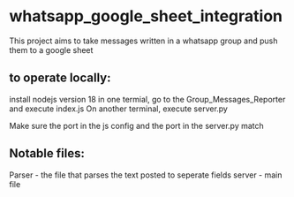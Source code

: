 # whatsapp_google_sheet_integration

This project aims to take messages written in a whatsapp group and push them to a google sheet

## to operate locally:
install nodejs version 18
in one termial, go to the Group_Messages_Reporter and execute index.js
On another terminal, execute server.py

Make sure the port in the js config and the port in the server.py match

## Notable files:
 Parser - the file that parses the text posted to seperate fields
 server - main file

